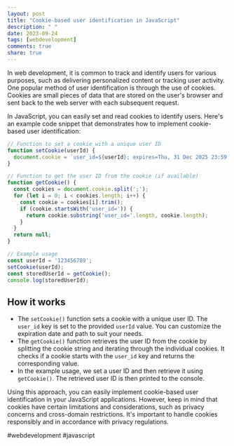 ```yaml
---
layout: post
title: "Cookie-based user identification in JavaScript"
description: " "
date: 2023-09-24
tags: [webdevelopment]
comments: true
share: true
---
```


In web development, it is common to track and identify users for various purposes, such as delivering personalized content or tracking user activity. One popular method of user identification is through the use of cookies. Cookies are small pieces of data that are stored on the user's browser and sent back to the web server with each subsequent request.

In JavaScript, you can easily set and read cookies to identify users. Here's an example code snippet that demonstrates how to implement cookie-based user identification:

```javascript
// Function to set a cookie with a unique user ID
function setCookie(userId) {
  document.cookie = `user_id=${userId}; expires=Thu, 31 Dec 2025 23:59:59 UTC; path=/`;
}

// Function to get the user ID from the cookie (if available)
function getCookie() {
  const cookies = document.cookie.split(';');
  for (let i = 0; i < cookies.length; i++) {
    const cookie = cookies[i].trim();
    if (cookie.startsWith('user_id=')) {
      return cookie.substring('user_id='.length, cookie.length);
    }
  }
  return null;
}

// Example usage
const userId = '123456789';
setCookie(userId);
const storedUserId = getCookie();
console.log(storedUserId);
```

## How it works
- The `setCookie()` function sets a cookie with a unique user ID. The `user_id` key is set to the provided `userId` value. You can customize the expiration date and path to suit your needs.
- The `getCookie()` function retrieves the user ID from the cookie by splitting the cookie string and iterating through the individual cookies. It checks if a cookie starts with the `user_id` key and returns the corresponding value.
- In the example usage, we set a user ID and then retrieve it using `getCookie()`. The retrieved user ID is then printed to the console.

Using this approach, you can easily implement cookie-based user identification in your JavaScript applications. However, keep in mind that cookies have certain limitations and considerations, such as privacy concerns and cross-domain restrictions. It's important to handle cookies responsibly and in accordance with privacy regulations.

#webdevelopment #javascript